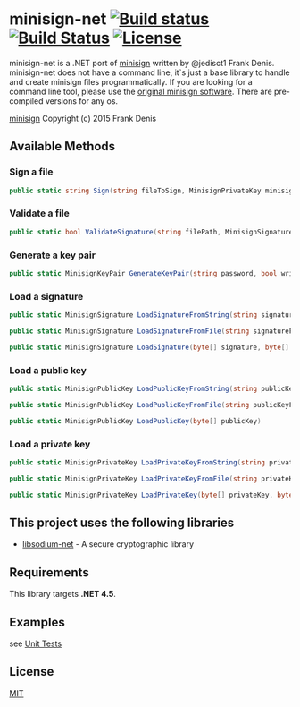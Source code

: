 # minisign-net [![Build status](https://img.shields.io/appveyor/ci/bitbeans/minisign-net.svg?style=flat-square)](https://ci.appveyor.com/project/bitbeans/minisign-net) [![Build Status](https://img.shields.io/travis/bitbeans/minisign-net.svg?style=flat-square)](https://travis-ci.org/bitbeans/minisign-net) [![License](http://img.shields.io/badge/license-MIT-green.svg?style=flat-square)](https://github.com/bitbeans/minisign-net/blob/master/LICENSE)


minisign-net is a .NET port of [minisign](https://github.com/jedisct1/minisign) written by @jedisct1 Frank Denis. minisign-net does not have a command line, it`s just a base library to handle and create minisign files programmatically. If you are looking for a command line tool, please use the [original minisign software](https://jedisct1.github.io/minisign/). There are pre-compiled versions for any os.

[minisign](https://github.com/jedisct1/minisign/blob/master/LICENSE) Copyright (c) 2015 Frank Denis 

## Available Methods

### Sign a file
```csharp
public static string Sign(string fileToSign, MinisignPrivateKey minisignPrivateKey, string untrustedComment = "", string trustedComment = "", string outputFolder = "")
```

### Validate a file
```csharp
public static bool ValidateSignature(string filePath, MinisignSignature signature, MinisignPublicKey publicKey)
```

### Generate a key pair
```csharp
public static MinisignKeyPair GenerateKeyPair(string password, bool writeOutputFiles = false, string outputFolder = "", string keyPairFileName = "minisign")
```

### Load a signature
```csharp
public static MinisignSignature LoadSignatureFromString(string signatureString, string trustedComment, string globalSignature)

public static MinisignSignature LoadSignatureFromFile(string signatureFile)

public static MinisignSignature LoadSignature(byte[] signature, byte[] trustedComment, byte[] globalSignature)
```

### Load a public key
```csharp
public static MinisignPublicKey LoadPublicKeyFromString(string publicKeyString)

public static MinisignPublicKey LoadPublicKeyFromFile(string publicKeyFile)

public static MinisignPublicKey LoadPublicKey(byte[] publicKey)
```

### Load a private key
```csharp
public static MinisignPrivateKey LoadPrivateKeyFromString(string privateKeyString, string password)

public static MinisignPrivateKey LoadPrivateKeyFromFile(string privateKeyFile, string password)

public static MinisignPrivateKey LoadPrivateKey(byte[] privateKey, byte[] password)
```

## This project uses the following libraries

  * [libsodium-net] - A secure cryptographic library


[libsodium-net]:https://github.com/adamcaudill/libsodium-net

## Requirements

This library targets **.NET 4.5**.

## Examples
see [Unit Tests](https://github.com/bitbeans/minisign-net/tree/master/Tests)

## License
[MIT](https://en.wikipedia.org/wiki/MIT_License)